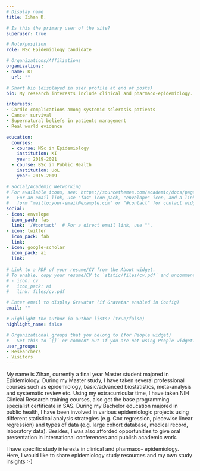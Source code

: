 ```yaml
---
# Display name
title: Zihan D.

# Is this the primary user of the site?
superuser: true

# Role/position
role: MSc Epidemiology candidate 

# Organizations/Affiliations
organizations:
- name: KI
  url: ""

# Short bio (displayed in user profile at end of posts)
bio: My research interests include clinical and pharmaco-epidemiology.

interests:
- Cardio complications among systemic sclerosis patients
- Cancer survival
- Supernatural beliefs in patients management
- Real world evidence

education:
  courses:
  - course: MSc in Epidemiology
    institution: KI
    year: 2019-2021
  - course: BSc in Public Health
    institution: UoL
    year: 2015-2019

# Social/Academic Networking
# For available icons, see: https://sourcethemes.com/academic/docs/page-builder/#icons
#   For an email link, use "fas" icon pack, "envelope" icon, and a link in the
#   form "mailto:your-email@example.com" or "#contact" for contact widget.
social:
- icon: envelope
  icon_pack: fas
  link: '/#contact'  # For a direct email link, use "".
- icon: twitter
  icon_pack: fab
  link: 
- icon: google-scholar
  icon_pack: ai
  link: 
 
# Link to a PDF of your resume/CV from the About widget.
# To enable, copy your resume/CV to `static/files/cv.pdf` and uncomment the lines below.
# - icon: cv
#   icon_pack: ai
#   link: files/cv.pdf

# Enter email to display Gravatar (if Gravatar enabled in Config)
email: ""

# Highlight the author in author lists? (true/false)
highlight_name: false

# Organizational groups that you belong to (for People widget)
#   Set this to `[]` or comment out if you are not using People widget.
user_groups:
- Researchers
- Visitors
---
```


My name is Zihan, currently a final year Master student majored in Epidemiology. During my Master study, I have taken several professional courses such as epidemiology, basic/advanced biostatistics, meta-analysis and systematic review etc. Using my extracurricular time, I have taken NIH Clinical Research training courses, also got the base programming specialist certificate in SAS. During my Bachelor education majored in public health, I have been involved in various epidemiologic projects using different statistical analysis strategies (e.g. Cox regression, piecewise linear regression) and types of data (e.g. large cohort database, medical record, laboratory data). Besides, I was also afforded opportunities to give oral presentation in international conferences and publish academic work.

I have specific study interests in clinical and pharmaco- epidemiology. Here, I would like to share epidemiology study resources and my own study insights :-)
